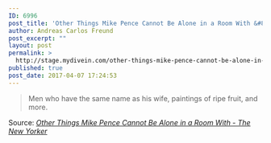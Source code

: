 ```yaml
---
ID: 6996
post_title: 'Other Things Mike Pence Cannot Be Alone in a Room With &#8211; The New Yorker'
author: Andreas Carlos Freund
post_excerpt: ""
layout: post
permalink: >
  http://stage.mydivein.com/other-things-mike-pence-cannot-be-alone-in-a-room-with-the-new-yorker/
published: true
post_date: 2017-04-07 17:24:53
---
```

<blockquote><a href="http://www.newyorker.com/humor/daily-shouts/other-things-mike-pence-cannot-be-alone-in-a-room-with"><img class="alignnone size-full" src="http://stage.mydivein.com/wp-content/uploads/2017/04/Kuperberg-Other-Things-Mike-Pence-Cannot-Be-Alone-in-a-Room-With-1200x630-1491405213.jpg" alt="" /></a>Men who have the same name as his wife, paintings of ripe fruit, and more.</blockquote>
Source: <em><a href="http://www.newyorker.com/humor/daily-shouts/other-things-mike-pence-cannot-be-alone-in-a-room-with">Other Things Mike Pence Cannot Be Alone in a Room With - The New Yorker</a></em>